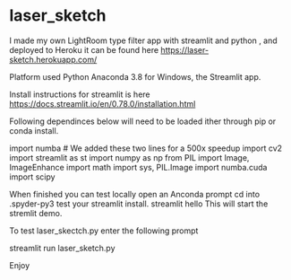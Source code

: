 # laser_sketch

 I made my own LightRoom type filter app with streamlit and python , 
 and deployed to Heroku it can be found here 
 https://laser-sketch.herokuapp.com/
 
 Platform used Python Anaconda 3.8 for Windows, the Streamlit app.
 
 Install instructions for streamlit is here
 https://docs.streamlit.io/en/0.78.0/installation.html
 
 Following dependinces below will need to be loaded ither through pip
 or conda install.
 
 import numba  # We added these two lines for a 500x speedup
 import cv2
 import streamlit as st
 import numpy as np
 from PIL import Image, ImageEnhance
 import math
 import sys, PIL.Image
 import numba.cuda
 import scipy
 
When finished you can test locally 
open an Anconda prompt cd into
.spyder-py3 test your streamlit install.
streamlit hello
This will start the stremlit demo.

To test laser_skectch.py enter
the following prompt

streamlit run laser_sketch.py

Enjoy


 
